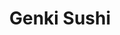 ---
layout: place
title: "Genki Sushi"
permalink: /new-york/staten-island/genki-sushi.html
stateAbbr: NY
stateName: New York
cityName: Staten Island
seo:
  name: "Genki Sushi"
  type: Restaurant
  links: null
description: "Looking for sushi in Staten Island, New York? Check out Genki Sushi for a delightful Japanese dining experience. Enjoy a variety of sushi and other dishes in..."
place_id: ChIJ7wnmuMZLwokRQC790GkAuFo
photos:
  - name: >-
      places/ChIJ7wnmuMZLwokRQC790GkAuFo/photos/AeeoHcJCgk7EttEU5q2rqMJrQXLDl_tX8zafQVQWPQiUUObyUF7Jc_idhMFYbClxle8tQFoR_0rNAaRjBqJJ-kmKjYvh57wUraP1gTQnlqJbsuJy2vvi2ZsVMf8TQ3Rvec3Vh_w9fBXosDyUL7BIvPO1dWbUTkoFbFLIo0sRr1Zp6z8g7Ckr6N6WZ7DO0SUF5n8G5kJDUit2rE02fLAQyKaI1UvqLtwvmv5w0kBej0rkqjObGW86iz-ouhYKCmqD9VNn2JEeFnBbqRnaEH-eaIEHMy93K1ErudaedojP9-NdAxe0W6rOMfJfoMH-IbcTBXWPHBmyg_1MIRPzfXOJVgaIYsCp0ejZn0K7_85Haa7EInDBPKPE4eF7lyi_BfAgYlb5e6k5vKJ3yASt69lvIUlM5ZUCE7f_x8hi8Ja3yWB3OyrTkQCZ
    widthPx: 1200
    heightPx: 900
    authorAttributions:
      - displayName: Igor Ostrovsky
        uri: https://maps.google.com/maps/contrib/108605778596958236375
        photoUri: >-
          https://lh3.googleusercontent.com/a/ACg8ocLfuC7E0hNW2VQCtP9A0pySVn2nSoOb-qkBdKV_SryumUrIhA=s100-p-k-no-mo
    flagContentUri: >-
      https://www.google.com/local/imagery/report/?cb_client=maps_api_places.places_api&image_key=!1e10!2sCIHM0ogKEICAgID4-rP56gE&hl=en-US
    googleMapsUri: >-
      https://www.google.com/maps/place//data=!3m4!1e2!3m2!1sCIHM0ogKEICAgID4-rP56gE!2e10!4m2!3m1!1s0x89c24bc6b8e609ef:0x5ab80069d0fd2e40
  - name: >-
      places/ChIJ7wnmuMZLwokRQC790GkAuFo/photos/AeeoHcIvHheO54C3T2M0KTvrn1plX-5HAVPvq0QyPDKkStuiRmfqR0TzCEWr6mFyeArUrmMG0Xim06lX8Cp3D8seBwM78Ex-FrNp8K_qqccLQdZPIw5B4LCfzsvY9tgokh57WZ2Gz4ofEM8YA3MtmXT3Jal2p9arbZGO01J-xsAYxQ9I09rt9OcGJmsKP31KtZx7jxHATA2LxkILHts0ML4lBa4zubOBKcVclsCVun7SbPThRMIx_PPHZCm1gjKw8nwve4zahKLstygkPJqhKTM_0lFpa1Ilci5j3XfQInbvh0y5h1drFCej1KJox1ClESU5UfDYzZsx6zjlSXQTy60NB7Wsw-4IPSOazLO_0nNxJgbqwa102Xm-z_adeLGf5cYo8EpAiDwxARaKpgHCB7unfPEfnEmJGYa-sxG9eCqI_XQKPQ
    widthPx: 4800
    heightPx: 2700
    authorAttributions:
      - displayName: SUZIE LAN
        uri: https://maps.google.com/maps/contrib/106828934133121936116
        photoUri: >-
          https://lh3.googleusercontent.com/a-/ALV-UjVl4qk6A48hPnB3kg1iD_gr8S8hKQsqnxqPNnP-lS8KP7Qeswy5=s100-p-k-no-mo
    flagContentUri: >-
      https://www.google.com/local/imagery/report/?cb_client=maps_api_places.places_api&image_key=!1e10!2sCIHM0ogKEICAgIDE442NNw&hl=en-US
    googleMapsUri: >-
      https://www.google.com/maps/place//data=!3m4!1e2!3m2!1sCIHM0ogKEICAgIDE442NNw!2e10!4m2!3m1!1s0x89c24bc6b8e609ef:0x5ab80069d0fd2e40
  - name: >-
      places/ChIJ7wnmuMZLwokRQC790GkAuFo/photos/AeeoHcK7byUUiOCeIdoRj2o0Ok8ze4gMNo8N2y0pwPgHz72HtRT_FR4KiAi0GV7KpcAVY8koH3xFgk2fHyugiKjaru2e_rJ0tLwNQfzlU_mFmZ__eoMtmQ_yaCiCJA1T9iiH2QGP1lMbNdDPHM8HX_qYjK9FLoTkhQDhktbReUPVQnsoSRlBjnP9NaVymdNAvsozKLcen8o1ZAfuOwnRkdHAPhEfhEV0IIXN5BVMCArA0ukmNotfjNeYFZZc5tfPOgIfyhw11ruBNOoDsQnKIW5cFLdlBtIJqOMDgQfTkw4l3D-hJtnm0h2fHG203gWSHkxy7f3K-UnVkgUy5iFPEO0aYZ-yPNtp9WbG2uEeEAUru2hCSolq6T1TIb9vqIAHyKEulg5tLZLVIKcnk7Z_MrBs8LoGNJHCUkBZbGLT9GLB4HfllA
    widthPx: 4000
    heightPx: 3000
    authorAttributions:
      - displayName: SUZIE LAN
        uri: https://maps.google.com/maps/contrib/106828934133121936116
        photoUri: >-
          https://lh3.googleusercontent.com/a-/ALV-UjVl4qk6A48hPnB3kg1iD_gr8S8hKQsqnxqPNnP-lS8KP7Qeswy5=s100-p-k-no-mo
    flagContentUri: >-
      https://www.google.com/local/imagery/report/?cb_client=maps_api_places.places_api&image_key=!1e10!2sCIHM0ogKEICAgICn1qeYfQ&hl=en-US
    googleMapsUri: >-
      https://www.google.com/maps/place//data=!3m4!1e2!3m2!1sCIHM0ogKEICAgICn1qeYfQ!2e10!4m2!3m1!1s0x89c24bc6b8e609ef:0x5ab80069d0fd2e40
  - name: >-
      places/ChIJ7wnmuMZLwokRQC790GkAuFo/photos/AeeoHcLbIc8RWINhetaoqdpwlaKy_30XDaIS1GMx-YIXfaO2URCfQiuJl9IQ9bdzVw8LiW7S8tQdKjxI18lUfUM1D-zhTf98SjtYrDz9X3lvjjs02KXhU5LntX5ghA9b5YcgWHMEAlZnFDDj1Owgt8ha3xOircbxpiM7kGkLff5-dow-IGg5hX9-TaA4bkMIHGInSs2YGHP9akPRTS34XprT_AU8MEUilqrnw0si6_FGOVMd6QjaEGQkEcMqj3Yxn7o0s9lRPWpH9r9q7v5fMyTzr_5cn2WY_8NNbF7gXN2wyryPIk3MgmtJ8g0edbbZ4vL9_SZECodulbERxJGPq01kWtzI_cMWK13o5MAaOi82goOsRT66w-5puOojI1k11Jv5wU-NEYqcrc8k5TjkWNPnyTKIFDJmkXiV7zL6V_tq-yk
    widthPx: 1680
    heightPx: 1142
    authorAttributions:
      - displayName: Alisher Imamkhodjaev
        uri: https://maps.google.com/maps/contrib/117657999413024934488
        photoUri: >-
          https://lh3.googleusercontent.com/a-/ALV-UjUhWBDqQlFn_m4hqyi6f8ZE2YRTyJDqUqOdN57i8O7e_r31r5R_=s100-p-k-no-mo
    flagContentUri: >-
      https://www.google.com/local/imagery/report/?cb_client=maps_api_places.places_api&image_key=!1e10!2sCIHM0ogKEICAgIDphZ75VA&hl=en-US
    googleMapsUri: >-
      https://www.google.com/maps/place//data=!3m4!1e2!3m2!1sCIHM0ogKEICAgIDphZ75VA!2e10!4m2!3m1!1s0x89c24bc6b8e609ef:0x5ab80069d0fd2e40
  - name: >-
      places/ChIJ7wnmuMZLwokRQC790GkAuFo/photos/AeeoHcLKcXtFqr3ZwmUj2fkZXlVoBKowZe4_B1HxLqqCPSebj_pba0kwFoLWnKShZZnT5aGK9wiQ0K_xQeKZKhdgXC3zbxhGfxpOoOZ5C7bNckWImyf493QfW-RShrdQkJ0jo2zmiUu6W5rOlwUADR8Jc1A5DTJBr_LUGhpeFiBb0Akif9OuF3hRedOcbwQvwEF0IedDlC7jhrmLrrzVjwtLqRbPnCHOeHwVVd9l02g7c5vetjYNh3oVTgtwJBApERDCT5-D870SxBDbQZeObxdf5YyJUwXi3LslzMV18vDvTk8Z7-_hURVJna4C16kr0fyV1Q6RoE2WwhuZQ4WtXfE9u7zllcLCwsPR7LaylvHdGjlhQzGZGZ_R2mO0fwMYNZXnjzgqBqNBAQTej7LNs0q9Yt0fnfqIArYRgxhgJL7Q8e15lw
    widthPx: 4096
    heightPx: 1894
    authorAttributions:
      - displayName: Juan Chen
        uri: https://maps.google.com/maps/contrib/112190696316886307466
        photoUri: >-
          https://lh3.googleusercontent.com/a/ACg8ocIuEeDGchel_iZrvBDBFA0E3iijhNneV9h-pX8xF38AbwoloQ=s100-p-k-no-mo
    flagContentUri: >-
      https://www.google.com/local/imagery/report/?cb_client=maps_api_places.places_api&image_key=!1e10!2sCIHM0ogKEICAgICf1vyNXw&hl=en-US
    googleMapsUri: >-
      https://www.google.com/maps/place//data=!3m4!1e2!3m2!1sCIHM0ogKEICAgICf1vyNXw!2e10!4m2!3m1!1s0x89c24bc6b8e609ef:0x5ab80069d0fd2e40
  - name: >-
      places/ChIJ7wnmuMZLwokRQC790GkAuFo/photos/AeeoHcJgOt1j6fM_FiotjuN0tnWBhwqfNY2PrQs1ZH9yg0JzOzlBXxZQ9qBZTpEdUWp6SD2kQjldc_UM2hJkOs7T8ilNgaPt8VVbz36Xpg8z3tSTHg7-hBnRDYKgtTBv9yUtamncZbbT8Ojtp04d9sDBhFB_-LGcbMZ6uyouCp4ILow1F_vnMhpPjB5tNGxgcH7hrVi4mAiUlVu3Tkk5KmF4GRNPgwULIIWDE3hfDvZtz_Orp95DhFn0qiT38w1EeHJuxbxGZ4t9KA0ho0g55MfDdSVFUqn5KJv5k7RNZ3vaLFR0w22UkSnQIM72TvFn9qwD2pSn-Nk87gkOurbUVMTXCMWtp62Auu-8ZU1OKnIcW8f1xnql5Wx5krzQLRWAfYET9bt1E1JnagHK4Ko_NgRp1MYOp0TdL7xSvBFca2myKto
    widthPx: 3000
    heightPx: 4000
    authorAttributions:
      - displayName: SUZIE LAN
        uri: https://maps.google.com/maps/contrib/106828934133121936116
        photoUri: >-
          https://lh3.googleusercontent.com/a-/ALV-UjVl4qk6A48hPnB3kg1iD_gr8S8hKQsqnxqPNnP-lS8KP7Qeswy5=s100-p-k-no-mo
    flagContentUri: >-
      https://www.google.com/local/imagery/report/?cb_client=maps_api_places.places_api&image_key=!1e10!2sCIHM0ogKEICAgMCA35SmXQ&hl=en-US
    googleMapsUri: >-
      https://www.google.com/maps/place//data=!3m4!1e2!3m2!1sCIHM0ogKEICAgMCA35SmXQ!2e10!4m2!3m1!1s0x89c24bc6b8e609ef:0x5ab80069d0fd2e40
  - name: >-
      places/ChIJ7wnmuMZLwokRQC790GkAuFo/photos/AeeoHcKqegUmgYiNe0nwwJ7WrDp2nvKloKwYAl1202OcvuRQto_a3azebIAaY2MApYu45tSxpyk43KvJVzv8KQXJTfoEKlvw0MmbgqqfWkD9t-M4IrfJ5rbaoOzNhO9meg8QjB-m2rqscu5hg4KgpaorVVlVUyhUDGN-TsZ7TQaGHlO7btij4DQqjp9DLnO2Gu01wjOYfAlBZlzdq2qzHJ1XyFeL78Afzb49vqMWQ8drcW01tUBNX8SjvNOLE1sIJ0j4d6-TfOn9FLq488ryuraDToyeadT1rWndKFG6ZYfdZ2sL_8fe2CborTmIqu9DDyK9-gN2VDynOyAyZ-8_qpspMDj2qfaxHkxrF9ZAgmtHCZXzuOEisf2hD1m813oWHpCxhofSeXbxPQCgqsJbURnRu-L_PdEFaWnWTH-56o94icE
    widthPx: 4032
    heightPx: 1960
    authorAttributions:
      - displayName: SUZIE LAN
        uri: https://maps.google.com/maps/contrib/106828934133121936116
        photoUri: >-
          https://lh3.googleusercontent.com/a-/ALV-UjVl4qk6A48hPnB3kg1iD_gr8S8hKQsqnxqPNnP-lS8KP7Qeswy5=s100-p-k-no-mo
    flagContentUri: >-
      https://www.google.com/local/imagery/report/?cb_client=maps_api_places.places_api&image_key=!1e10!2sCIHM0ogKEICAgIDE47WpGg&hl=en-US
    googleMapsUri: >-
      https://www.google.com/maps/place//data=!3m4!1e2!3m2!1sCIHM0ogKEICAgIDE47WpGg!2e10!4m2!3m1!1s0x89c24bc6b8e609ef:0x5ab80069d0fd2e40
  - name: >-
      places/ChIJ7wnmuMZLwokRQC790GkAuFo/photos/AeeoHcKmTMzLv1wdtC3se2VgHFHk4MlUb22GMClOcVQlqa1510A6p0PYFddM_yUueh066NNyB8sAXnDwWUC4FAwIBomJuFywPUQDgstahQcxWxfzvw2zPRwoKu9jC26zS2ayPPgvReAJl3Vx7NCzLYUY1AeKF-5dboSQsRSr-qs776f00x1UdfFoPMJGrQYBmXmXtYVSj9Tlrwodxmd9V_wcsED7ovDcUfUVGlLoIJj2nKt1uzKvHmbN0Oo65HB4gT_q_xdl_OYzWMnGKnvXL71wmVqfefWVxxAtbMBvS1A6MhQaWvNFIkKwgHg762N6XcZmx1h8tSttaBJJr-zcMhLhcoLBZ5CKF1GGjYmOBfHLd-1olp1t6WxURI8CxFIQ0S9PoHGZm8QpAywGAfzLJWB1I1yFSvf_oYcKzqxx6CwU0tOU9EY
    widthPx: 3024
    heightPx: 4032
    authorAttributions:
      - displayName: Bobby Putney
        uri: https://maps.google.com/maps/contrib/110456497592876394270
        photoUri: >-
          https://lh3.googleusercontent.com/a-/ALV-UjWThcJzSdDfaBB8aetk2rshCkVRI2U_etRxz5Ab8x-I3_HMBYE0tg=s100-p-k-no-mo
    flagContentUri: >-
      https://www.google.com/local/imagery/report/?cb_client=maps_api_places.places_api&image_key=!1e10!2sCIHM0ogKEICAgICfhb7wwQE&hl=en-US
    googleMapsUri: >-
      https://www.google.com/maps/place//data=!3m4!1e2!3m2!1sCIHM0ogKEICAgICfhb7wwQE!2e10!4m2!3m1!1s0x89c24bc6b8e609ef:0x5ab80069d0fd2e40
  - name: >-
      places/ChIJ7wnmuMZLwokRQC790GkAuFo/photos/AeeoHcI_zQ9i5x-sngcG7FE6dpt5fk4_UyGr35jRbL2wh4DEM3s1gxauSHF97tRkPlni0IKSLfOUCeuevvKRFrjdet16uuDoX-vLvyA9lApJR1ygBu9h8ZUcfooEk6XlAVXqSgdvA_ulogy9N9ObdDlQFSW6vGxDuvhqGlZe0D9UdJZhZlyOw44EGgvK_06Q4iMCXQ3zZTJRNeyEjsCZlrJFt0Pt2TD-YmCawdsTuLKeUorpgPm7jnBW8YVduvukGXjQxQDjqJyCP1xyZJVgtq5ArWwY76AB-CTzCX2K8fK-0EEjTezUYH2A6KslvouiowvI18VnMWc4_3LYei6d5MPgPH8o_acfT17X4Qq3WfRnjEsboM9sXHrUL03MgZE5eJLuDi-Qljlsk63UniFG9WuYqXPFFR6RXUFGRZUjzSFDnjACkA
    widthPx: 4032
    heightPx: 3024
    authorAttributions:
      - displayName: Val
        uri: https://maps.google.com/maps/contrib/106543583584410930031
        photoUri: >-
          https://lh3.googleusercontent.com/a-/ALV-UjVpNj3oRp8wuyDPj0VhlRSLg6h-Jlwl9fR3BlRQYUlI0lJa4dHC=s100-p-k-no-mo
    flagContentUri: >-
      https://www.google.com/local/imagery/report/?cb_client=maps_api_places.places_api&image_key=!1e10!2sCIHM0ogKEICAgIDRxpC0OA&hl=en-US
    googleMapsUri: >-
      https://www.google.com/maps/place//data=!3m4!1e2!3m2!1sCIHM0ogKEICAgIDRxpC0OA!2e10!4m2!3m1!1s0x89c24bc6b8e609ef:0x5ab80069d0fd2e40
  - name: >-
      places/ChIJ7wnmuMZLwokRQC790GkAuFo/photos/AeeoHcLO6hzkMN6OQFqNj9edWCnSbEBG7vCSBrElfo0KnJlhKpjmLJO_IJw0yvt2Q0p_fzjhj-vaoCPIfwGV9x1cockwL7mrYligqmt-iAClOmM3NwMgBMOhOO1ou4bMUEmdOzh2EMhq1lipGwCcEH8W6uXPF12MgnBq-oGnRnOsvIKkjUuepZ_HbYqSC2BoN_9qHzomqFFfntgkmJULSdefOyGnLkxov3TldpcmpfcTef19c_lyAMBPiuTyu5944diH0wwQCKef5C5vhSdG436cGoR71VSW7uEe4Il4ed8eMFPPqWzmjfGSD0pV1yjacYmWtpvPuYrC1P1e_DE6YB3Kba4AaNjqEIucZidgOOzgxBt80pT86DV3ZAN6wjGw1WExvg8hiasag27TwBbzgPXqyzBQ9MVKyiJk_5S4j2rCOzQ
    widthPx: 3600
    heightPx: 4800
    authorAttributions:
      - displayName: Arkady Utkin
        uri: https://maps.google.com/maps/contrib/103620767151299443097
        photoUri: >-
          https://lh3.googleusercontent.com/a-/ALV-UjXDad7YFgD4X5tsdrzPPmf3irwuBxaJdULH4mahkBQ4-ZUf0kQZ=s100-p-k-no-mo
    flagContentUri: >-
      https://www.google.com/local/imagery/report/?cb_client=maps_api_places.places_api&image_key=!1e10!2sCIHM0ogKEICAgIDD3NHtYw&hl=en-US
    googleMapsUri: >-
      https://www.google.com/maps/place//data=!3m4!1e2!3m2!1sCIHM0ogKEICAgIDD3NHtYw!2e10!4m2!3m1!1s0x89c24bc6b8e609ef:0x5ab80069d0fd2e40
address: 150 Greaves Ln, Staten Island, NY 10308, USA
street: 150 Greaves Ln
city: Staten Island
state: NY
zip: '10308'
country: USA
neighborhood: Bay Terrace
latitude: '40.553819'
longitude: '-74.142748'
accessibility_options:
  wheelchairAccessibleParking: true
  wheelchairAccessibleEntrance: true
  wheelchairAccessibleRestroom: true
  wheelchairAccessibleSeating: true
business_status: OPERATIONAL
name: Genki Sushi
google_maps_links:
  directionsUri: >-
    https://www.google.com/maps/dir//''/data=!4m7!4m6!1m1!4e2!1m2!1m1!1s0x89c24bc6b8e609ef:0x5ab80069d0fd2e40!3e0
  placeUri: https://maps.google.com/?cid=6536975313606094400
  writeAReviewUri: >-
    https://www.google.com/maps/place//data=!4m3!3m2!1s0x89c24bc6b8e609ef:0x5ab80069d0fd2e40!12e1
  reviewsUri: >-
    https://www.google.com/maps/place//data=!4m4!3m3!1s0x89c24bc6b8e609ef:0x5ab80069d0fd2e40!9m1!1b1
  photosUri: >-
    https://www.google.com/maps/place//data=!4m3!3m2!1s0x89c24bc6b8e609ef:0x5ab80069d0fd2e40!10e5
primary_type: Sushi Restaurant
opening_hours:
  regular: null
  current: null
secondary_opening_hours:
  regular:
    weekdayDescriptions: null
    type: null
  current:
    weekdayDescriptions: null
    type: null
phone: null
price_level: null
price_range: null
rating: null
rating_count: 0
website: null
reviews: null
parking_options: null
payment_options: null
allow_dogs: null
curbside_pickup: null
delivery: null
dine_in: null
good_for_children: null
good_for_groups: null
good_for_sports: null
live_music: null
menu_for_children: null
outdoor_seating: null
reservable: null
restroom: null
serves_beer: null
serves_breakfast: null
serves_brunch: null
serves_cocktails: null
serves_coffee: null
serves_dinner: null
serves_dessert: null
serves_lunch: null
serves_vegetarian_food: null
serves_wine: null
takeout: null
summary: null

---
